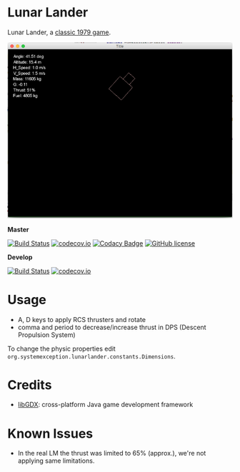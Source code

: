 # Lunar Lander
Lunar Lander, a [classic 1979 game](https://en.wikipedia.org/wiki/Lunar_Lander_%281979_video_game%29).

![Lunar Lander Screen](/core/assets/screen.png)

**Master**

[![Build Status](https://travis-ci.org/lcappuccio/lunar-lander.svg?branch=master)](https://travis-ci.org/lcappuccio/lunar-lander)
[![codecov.io](https://codecov.io/github/lcappuccio/lunar-lander/coverage.svg?branch=master)](https://codecov.io/github/lcappuccio/lunar-lander?branch=master)
[![Codacy Badge](https://api.codacy.com/project/badge/grade/62bb1aa717a744fd86c01887c79eadc5)](https://www.codacy.com/app/leo_4/lunar-lander)
[![GitHub license](https://img.shields.io/badge/license-GPLv3-blue.svg)](https://raw.githubusercontent.com/lcappuccio/lunar-lander/master/LICENSE)

**Develop**

[![Build Status](https://travis-ci.org/lcappuccio/lunar-lander.svg?branch=develop)](https://travis-ci.org/lcappuccio/lunar-lander)
[![codecov.io](https://codecov.io/github/lcappuccio/lunar-lander/coverage.svg?branch=develop)](https://codecov.io/github/lcappuccio/lunar-lander?branch=develop)

# Usage
* A, D keys to apply RCS thrusters and rotate
* comma and period to decrease/increase thrust in DPS (Descent Propulsion System)

To change the physic properties edit `org.systemexception.lunarlander.constants.Dimensions`.

# Credits

* [libGDX](https://github.com/libGDX/libGDX): cross-platform Java game development framework

# Known Issues
* In the real LM the thrust was limited to 65% (approx.), we're not applying same limitations.